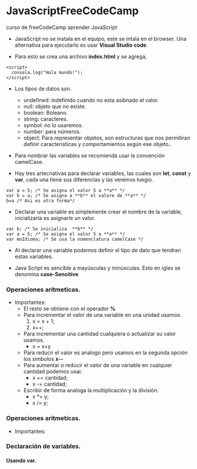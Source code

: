# JavaScriptFreeCodeCamp
curso de freeCodeCamp aprender JavaScript

- JavaScript no se instala en el equipo, este se intala en el browser. Una alternativa para ejecutarlo es usar **Visual Studio code**.

- Para esto se crea una archivo **index.html** y se agrega,

~~~
<script>
  consola.log("Hola mundo!");
</script>
~~~

- Los tipos de datos son.
  - undefined: indefinido cuando no esta asibnado el valor. 
  - null: objeto que no existe.
  - boolean: Boleano.
  - string: caracteres.
  - symbol: no lo usaremos.
  - number: para números.
  - object: Para representar objetos, son estructuras que nos permitiran definir caracteristicas y comportamientos según ese objeto..

- Para nombrar las variables se recomienda usar la convención camelCase.

- Hay tres artecnativas para declarar variables, las cuales son **let**, **const** y **var**, cada una tiene sus diferencias y las veremos luegio.

~~~
var a = 5; /* Se asigna el valor 5 a **a** */
var b = a; /* Se asigna a **b** el valore de **a** */
b=a /* Asi es otra forma*/
~~~

- Declarar una variable es simplemente crear el nombre de la variable, inicializarla es asignarle un valor.

~~~
var b; /* Se inicializa  **b** */
var a = 5; /* Se asigna el valor 5 a **a** */
var moIdioma; /* Se usa la nomenclatura camelCase */
~~~

- Al declarar una variable podemos definir el tipo de dato que tendran estas variables.

- Java Script es sencible a mayúsculas y minúsculas. Esto en igles se denomina **case-Sencitive**

### Operaciones aritmeticas.
- Importantes:
  - El resto se obtiene con el operador **%**
  - Para incrementar el valor de una variable en una unidad usamos.
    1. x = x + 1;
    2. x++;
  - Para incrementar una cantidad cualquiera o actualizar su valor usamos. 
    - x = x+y
  - Para reducir el valor es analogo pero usamos en la segunda opción los simbolos **x--**
  - Para aumentar o reducir el valor de una variable en cualquier cantidad podemos usar.
    - x += cantidad;
    - x -= cantidad;
  - Escribir de forma analoga la multiplicación y la división.
    - x *= y;
    - x /= y;

### Operaciones aritmeticas.
- Importantes:


### Declaración de variables.

#### Usando var.


